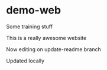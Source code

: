 # demo-web
Some training stuff

This is a really awesome website

Now editing on update-readme branch

Updated locally